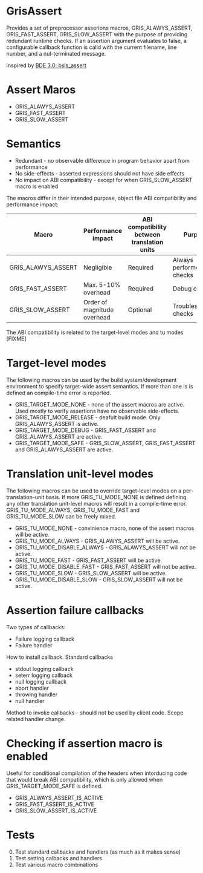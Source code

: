 # GrisAssert
Provides a set of preprocessor asserions macros, GRIS_ALAWYS_ASSERT, GRIS_FAST_ASSERT, GRIS_SLOW_ASSERT with the purpose of providing redundant runtime checks. If an assertion argument evaluates to false, a configurable callback function is calld with the current filename, line number, and a nul-terminated message.

Inspired by [BDE 3.0: bsls_assert](https://bloomberg.github.io/bde/group__bsls__assert.html)

# Assert Maros
- GRIS_ALAWYS_ASSERT
- GRIS_FAST_ASSERT
- GRIS_SLOW_ASSERT

# Semantics
- Redundant - no observable difference in program behavior apart from performance
- No side-effects - asserted expressions should not have side effects
- No impact on ABI compatibility - except for when GRIS_SLOW_ASSERT macro is enabled

The macros differ in their intended purpose, object file ABI compatibility and performance impact:

| Macro              | Performance impact          | ABI compatibility between translation units | Purpose                 |
| ------------------ | --------------------------- | ------------------------------------------- | ----------------------- |
| GRIS_ALAWYS_ASSERT | Negligible                  | Required                                    | Always performed checks |
| GRIS_FAST_ASSERT   | Max. 5-10% overhead         | Required                                    | Debug checks            |
| GRIS_SLOW_ASSERT   | Order of magnitude overhead | Optional                                    | Troubleshooting checks  |

The ABI compatibility is related to the target-level modes and tu modes [FIXME]

# Target-level modes
The following macros can be used by the build system/development environment to specify target-wide assert semantics. If more than one is is defined an compile-time error is reported. 
- GRIS_TARGET_MODE_NONE - none of the assert macros are active. Used mostly to verify assertions have no observable side-effects. 
- GRIS_TARGET_MODE_RELEASE - deafult build mode. Only GRIS_ALAWYS_ASSERT is active.
- GRIS_TARGET_MODE_DEBUG - GRIS_FAST_ASSERT and GRIS_ALAWYS_ASSERT are active.
- GRIS_TARGET_MODE_SAFE - GRIS_SLOW_ASSERT, GRIS_FAST_ASSERT and GRIS_ALAWYS_ASSERT are active.

# Translation unit-level modes
The following macros can be used to override target-level modes on a per-translation-unit basis. If more GRIS_TU_MODE_NONE is defined defining any other translation unit-level macros will result in a compile-time error. GRIS_TU_MODE_ALWAYS, GRIS_TU_MODE_FAST and GRIS_TU_MODE_SLOW can be freely mixed.
- GRIS_TU_MODE_NONE - convinience macro, none of the assert macros will be active.
- GRIS_TU_MODE_ALWAYS - GRIS_ALAWYS_ASSERT will be active.
- GRIS_TU_MODE_DISABLE_ALWAYS - GRIS_ALAWYS_ASSERT will not be active.
- GRIS_TU_MODE_FAST - GRIS_FAST_ASSERT will be active.
- GRIS_TU_MODE_DISABLE_FAST - GRIS_FAST_ASSERT will not be active.
- GRIS_TU_MODE_SLOW - GRIS_SLOW_ASSERT will be active.
- GRIS_TU_MODE_DISABLE_SLOW - GRIS_SLOW_ASSERT will not be active.

# Assertion failure callbacks
Two types of callbacks:
- Failure logging callback
- Failure handler

How to install callback.
Standard callbacks
- stdout logging callback
- seterr logging callback
- null logging callback
- abort handler
- throwing handler
- null handler

Method to invoke callbacks - should not be used by client code.
Scope related handler change.

# Checking if assertion macro is enabled
Useful for conditional compilation of the headers when intorducing code that would break ABI compatibility, which is only allowed when GRIS_TARGET_MODE_SAFE is defined.
- GRIS_ALWAYS_ASSERT_IS_ACTIVE
- GRIS_FAST_ASSERT_IS_ACTIVE
- GRIS_SLOW_ASSERT_IS_ACTIVE

# Tests
0. Test standard callbacks and handlers (as much as it makes sense)
1. Test setting calbacks and handlers
2. Test various macro combinations
